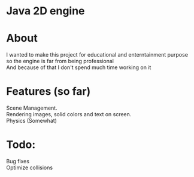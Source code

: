 # Java 2D engine

# About
I wanted to make this project for educational and enterntainment purpose so the engine is far from being professional </br>
And because of that I don't spend much time working on it </br>

# Features (so far)
Scene Management. </br>
Rendering images, solid colors and text on screen.</br>
Physics (Somewhat)</br>

# Todo:
Bug fixes <br/>
Optimize collisions <br/>
